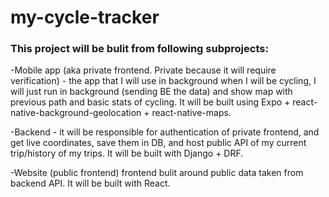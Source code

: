 # my-cycle-tracker

### This project will be bulit from following subprojects:

-Mobile app (aka private frontend. Private because it will require verification) - the app that I will use in background when I will be cycling, I will just run in background (sending BE the data) and show map with previous path and basic stats of cycling. It will be built using Expo + react-native-background-geolocation + react-native-maps.

-Backend - it will be responsible for authentication of private frontend, and get live coordinates, save them in DB, and host public API of my current trip/history of my trips. It will be built with Django + DRF.

-Website (public frontend) frontend bulit around public data taken from backend API. It will be built with React.
